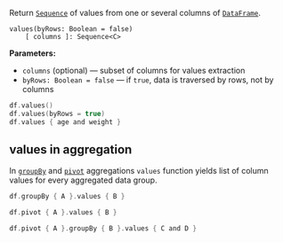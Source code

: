 [//]: # (title: values)

<!---IMPORT org.jetbrains.kotlinx.dataframe.samples.api.Access-->

Return [`Sequence`](https://kotlinlang.org/api/latest/jvm/stdlib/kotlin.sequences/-sequence/) of values from one or several columns of [`DataFrame`](DataFrame.md).

```
values(byRows: Boolean = false) 
    [ columns ]: Sequence<C>
```

**Parameters:**
* `columns` (optional) — subset of columns for values extraction
* `byRows: Boolean = false` — if `true`, data is traversed by rows, not by columns

<!---FUN values-->

```kotlin
df.values()
df.values(byRows = true)
df.values { age and weight }
```

<dataFrame src="org.jetbrains.kotlinx.dataframe.samples.api.Access.values.html"/>
<!---END-->

## values in aggregation

In [`groupBy`](groupBy.md#aggregation) and [`pivot`](pivot.md#aggregation) aggregations `values` function yields list of column values for every aggregated data group. 

```kotlin
df.groupBy { A }.values { B }

df.pivot { A }.values { B }

df.pivot { A }.groupBy { B }.values { C and D }
```
